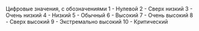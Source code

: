Цифровые значения, с обозначениями
1 - Нулевой
2 - Сверх низкий
3 - Очень низкий
4 - Низкий
5 - Обычный
6 - Высокий
7 - Очень высокий
8 - Сверх высокий
9 - Экстремально высокий
10 - Критический
